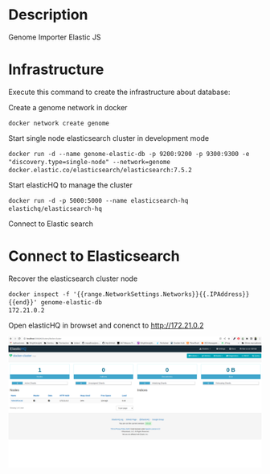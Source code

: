 # Description
Genome Importer Elastic JS

# Infrastructure
Execute this command to create the infrastructure about database:

Create a genome network in docker

```
docker network create genome

```

Start single node elasticsearch cluster in development mode

```
docker run -d --name genome-elastic-db -p 9200:9200 -p 9300:9300 -e "discovery.type=single-node" --network=genome docker.elastic.co/elasticsearch/elasticsearch:7.5.2
```

Start elasticHQ to manage the cluster

```
docker run -d -p 5000:5000 --name elasticsearch-hq elastichq/elasticsearch-hq
```

Connect to Elastic search

# Connect to Elasticsearch

Recover the elasticsearch cluster node
```
docker inspect -f '{{range.NetworkSettings.Networks}}{{.IPAddress}}{{end}}' genome-elastic-db
172.21.0.2
```

Open elasticHQ in browset and conenct to http://172.21.0.2

![elasticHQ Dashboard](captures/elasticHQ.png)